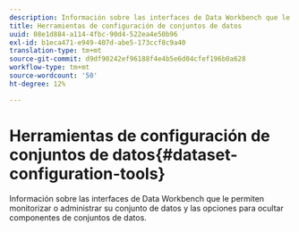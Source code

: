 ```yaml
---
description: Información sobre las interfaces de Data Workbench que le permiten monitorizar o administrar su conjunto de datos y las opciones para ocultar componentes de conjuntos de datos.
title: Herramientas de configuración de conjuntos de datos
uuid: 08e1d884-a114-4fbc-90d4-522ea4e50b96
exl-id: b1eca471-e949-407d-abe5-173ccf8c9a40
translation-type: tm+mt
source-git-commit: d9df90242ef96188f4e4b5e6d04cfef196b0a628
workflow-type: tm+mt
source-wordcount: '50'
ht-degree: 12%

---
```


# Herramientas de configuración de conjuntos de datos{#dataset-configuration-tools}

Información sobre las interfaces de Data Workbench que le permiten monitorizar o administrar su conjunto de datos y las opciones para ocultar componentes de conjuntos de datos.
